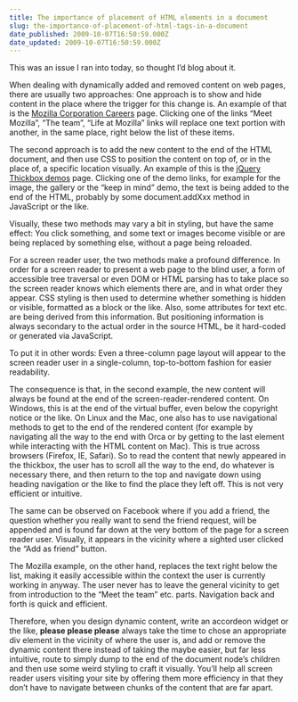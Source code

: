 ```yaml
---
title: The importance of placement of HTML elements in a document
slug: the-importance-of-placement-of-html-tags-in-a-document
date_published: 2009-10-07T16:50:59.000Z
date_updated: 2009-10-07T16:50:59.000Z
---
```


This was an issue I ran into today, so thought I&#8217;d blog about it.

When dealing with dynamically added and removed content on web pages, there are usually two approaches: One approach is to show and hide content in the place where the trigger for this change is. An example of that is the [Mozilla Corporation Careers](http://www.mozilla.com/en-US/about/careers.html#feature-meet) page. Clicking one of the links &#8220;Meet Mozilla&#8221;, &#8220;The team&#8221;, &#8220;Life at Mozilla&#8221; links will replace one text portion with another, in the same place, right below the list of these items.

The second approach is to add the new content to the end of the HTML document, and then use CSS to position the content on top of, or in the place of, a specific location visually. An example of this is the [jQuery Thickbox demos](http://jquery.com/demo/thickbox/) page. Clicking one of the demo links, for example for the image, the gallery or the &#8220;keep in mind&#8221; demo, the text is being added to the end of the HTML, probably by some document.addXxx method in JavaScript or the like.

Visually, these two methods may vary a bit in styling, but have the same effect: You click something, and some text or images become visible or are being replaced by something else, without a page being reloaded.

For a screen reader user, the two methods make a profound difference. In order for a screen reader to present a web page to the blind user, a form of accessible tree traversal or even DOM or HTML parsing has to take place so the screen reader knows which elements there are, and in what order they appear. CSS styling is then used to determine whether something is hidden or visible, formatted as a block or the like. Also, some attributes for text etc. are being derived from this information. But positioning information is always secondary to the actual order in the source HTML, be it hard-coded or generated via JavaScript.

To put it in other words: Even a three-column page layout will appear to the screen reader user in a single-column, top-to-bottom fashion for easier readability.

The consequence is that, in the second example, the new content will always be found at the end of the screen-reader-rendered content. On Windows, this is at the end of the virtual buffer, even below the copyright notice or the like. On Linux and the Mac, one also has to use navigational methods to get to the end of the rendered content (for example by navigating all the way to the end with Orca or by getting to the last element while interacting with the HTML content on Mac). This is true across browsers (Firefox, IE, Safari). So to read the content that newly appeared in the thickbox, the user has to scroll all the way to the end, do whatever is necessary there, and then return to the top and navigate down using heading navigation or the like to find the place they left off. This is not very efficient or intuitive.

The same can be observed on Facebook where if you add a friend, the question whether you really want to send the friend request, will be appended and is found far down at the very bottom of the page for a screen reader user. Visually, it appears in the vicinity where a sighted user clicked the &#8220;Add as friend&#8221; button.

The Mozilla example, on the other hand, replaces the text right below the list, making it easily accessible within the context the user is currently working in anyway. The user never has to leave the general vicinity to get from introduction to the &#8220;Meet the team&#8221; etc. parts. Navigation back and forth is quick and efficient.

Therefore, when you design dynamic content, write an accordeon widget or the like, **please please please** always take the time to chose an appropriate div element in the vicinity of where the user is, and add or remove the dynamic content there instead of taking the maybe easier, but far less intuitive, route to simply dump to the end of the document node&#8217;s children and then use some weird styling to craft it visually. You&#8217;ll help all screen reader users visiting your site by offering them more efficiency in that they don&#8217;t have to navigate between chunks of the content that are far apart.
